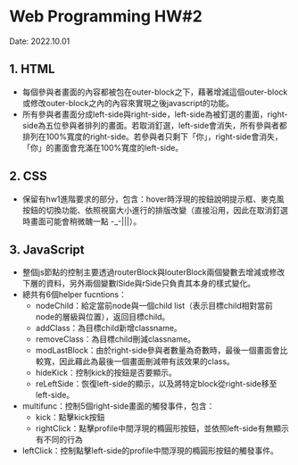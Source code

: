 # Web Programming HW#2

Date: 2022.10.01

## 1. HTML

- 每個參與者畫面的內容都被包在outer-block之下，藉著增減這個outer-block或修改outer-block之內的內容來實現之後javascript的功能。
- 所有參與者畫面分成left-side與right-side，left-side為被釘選的畫面，right-side為五位參與者排列的畫面。若取消釘選，left-side會消失，所有參與者都排列在100%寬度的right-side。若參與者只剩下「你」，right-side會消失，「你」的畫面會充滿在100%寬度的left-side。
## 2. CSS
- 保留有hw1進階要求的部分，包含：hover時浮現的按鈕說明提示框、麥克風按鈕的切換功能、依照視窗大小進行的排版改變（直接沿用，因此在取消釘選時畫面可能會稍微醜一點 -_-|||）。
## 3. JavaScript
- 整個js節點的控制主要透過routerBlock與louterBlock兩個變數去增減或修改下層的資料，另外兩個變數lSide與rSide只負責其本身的樣式變化。
- 總共有6個helper fucntions：
    - nodeChild：給定當前node與一個child list（表示目標child相對當前node的層級與位置），返回目標child。
    - addClass：為目標child新增classname。
    - removeClass：為目標child刪減classname。
    - modLastBlock：由於right-side參與者數量為奇數時，最後一個畫面會比較寬，因此藉此為最後一個畫面刪減帶有該效果的class。
    - hideKick：控制kick的按鈕是否要顯示。
    - reLeftSide：恢復left-side的顯示，以及將特定block從right-side移至left-side。
- multifunc：控制5個right-side畫面的觸發事件，包含：
    - kick：點擊kick按鈕
    - rightClick：點擊profile中間浮現的橢圓形按鈕，並依照left-side有無顯示有不同的行為
- leftClick：控制點擊left-side的profile中間浮現的橢圓形按鈕的觸發事件。